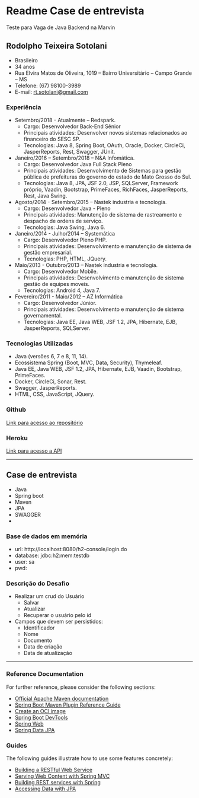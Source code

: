 # Readme Case de entrevista

Teste para Vaga de Java Backend na Marvin

## Rodolpho Teixeira Sotolani
* Brasileiro
* 34 anos
* Rua Elvira Matos de Oliveira, 1019 – Bairro Universitário – Campo Grande – MS
* Telefone: (67) 98100-3989
* E-mail: rt.sotolani@gmail.com

### Experiência
* Setembro/2018 - Atualmente – Redspark.
  * Cargo: Desenvolvedor Back-End Sênior
  * Principais atividades: Desenvolver novos sistemas relacionados ao financeiro do SESC SP.
  * Tecnologias: Java 8, Spring Boot, OAuth, Oracle, Docker, CircleCi, JasperReports, Rest, Swagger, JUnit.
* Janeiro/2016 – Setembro/2018 – N&A Infomática.
  * Cargo: Desenvolvedor Java Full Stack Pleno
  * Principais atividades: Desenvolvimento de Sistemas para gestão pública de prefeituras do governo do estado de Mato Grosso do Sul.
  * Tecnologias: Java 8, JPA, JSF 2.0, JSP, SQLServer, Framework próprio, Vaadin, Bootstrap, PrimeFaces, RichFaces, JasperReports, Rest, Java Swing.
* Agosto/2014 - Setembro/2015 – Nastek industria e tecnologia.
  * Cargo: Desenvolvedor Java - Pleno
  * Principais atividades: Manutenção de sistema de rastreamento e despacho de ordens de serviço.
  * Tecnologias: Java Swing, Java 6.
* Janeiro/2014 - Julho/2014 – Systemática
  * Cargo: Desenvolvedor Pleno PHP.
  * Principais atividades: Desenvolvimento e manutenção de sistema de gestão empresarial.
  * Tecnologias: PHP, HTML, JQuery.
* Maio/2013 - Outubro/2013 – Nastek industria e tecnologia.
  * Cargo: Desenvolvedor Mobile.
  * Principais atividades: Desenvolvimento e manutenção de sistema gestão de equipes moveis.
  * Tecnologias: Android 4, Java 7.
* Fevereiro/2011 - Maio/2012 – AZ Informática
  * Cargo: Desenvolvedor Júnior.
  * Principais atividades: Desenvolvimento e manutenção de sistema governamental.
  * Tecnologias: Java EE, Java WEB, JSF 1.2, JPA, Hibernate, EJB, JasperReports, SQLServer.

### Tecnologias Utilizadas
* Java (versões 6, 7 e 8, 11, 14).
* Ecossistema Spring (Boot, MVC, Data, Security), Thymeleaf.
* Java EE, Java WEB, JSF 1.2, JPA, Hibernate, EJB, Vaadin, Bootstrap, PrimeFaces.
* Docker, CircleCi, Sonar, Rest.
* Swagger, JasperReports.
* HTML, CSS, JavaScript, JQuery.

### Github
[Link para acesso ao repositório](https://github.com/rodolphosotolani) 

### Heroku
[Link para acesso a API](https://marvin-teste.herokuapp.com/swagger-ui.html)

**************************************************
## Case de entrevista

- Java
- Spring boot
- Maven
- JPA
- SWAGGER
- 

### Base de dados em memória
- url: http://localhost:8080/h2-console/login.do
- database: jdbc:h2:mem:testdb
- user: sa
- pwd:

### Descrição do Desafio
- Realizar um crud do Usuário
    - Salvar
    - Atualizar
    - Recuperar o usuário pelo id
- Campos que devem ser persistidos:
    - Identificador
    - Nome
    - Documento
    - Data de criação
    - Data de atualização
**************************************************

### Reference Documentation

For further reference, please consider the following sections:

* [Official Apache Maven documentation](https://maven.apache.org/guides/index.html)
* [Spring Boot Maven Plugin Reference Guide](https://docs.spring.io/spring-boot/docs/2.7.2/maven-plugin/reference/html/)
* [Create an OCI image](https://docs.spring.io/spring-boot/docs/2.7.2/maven-plugin/reference/html/#build-image)
* [Spring Boot DevTools](https://docs.spring.io/spring-boot/docs/2.7.2/reference/htmlsingle/#using.devtools)
* [Spring Web](https://docs.spring.io/spring-boot/docs/2.7.2/reference/htmlsingle/#web)
* [Spring Data JPA](https://docs.spring.io/spring-boot/docs/2.7.2/reference/htmlsingle/#data.sql.jpa-and-spring-data)

### Guides

The following guides illustrate how to use some features concretely:

* [Building a RESTful Web Service](https://spring.io/guides/gs/rest-service/)
* [Serving Web Content with Spring MVC](https://spring.io/guides/gs/serving-web-content/)
* [Building REST services with Spring](https://spring.io/guides/tutorials/rest/)
* [Accessing Data with JPA](https://spring.io/guides/gs/accessing-data-jpa/)

